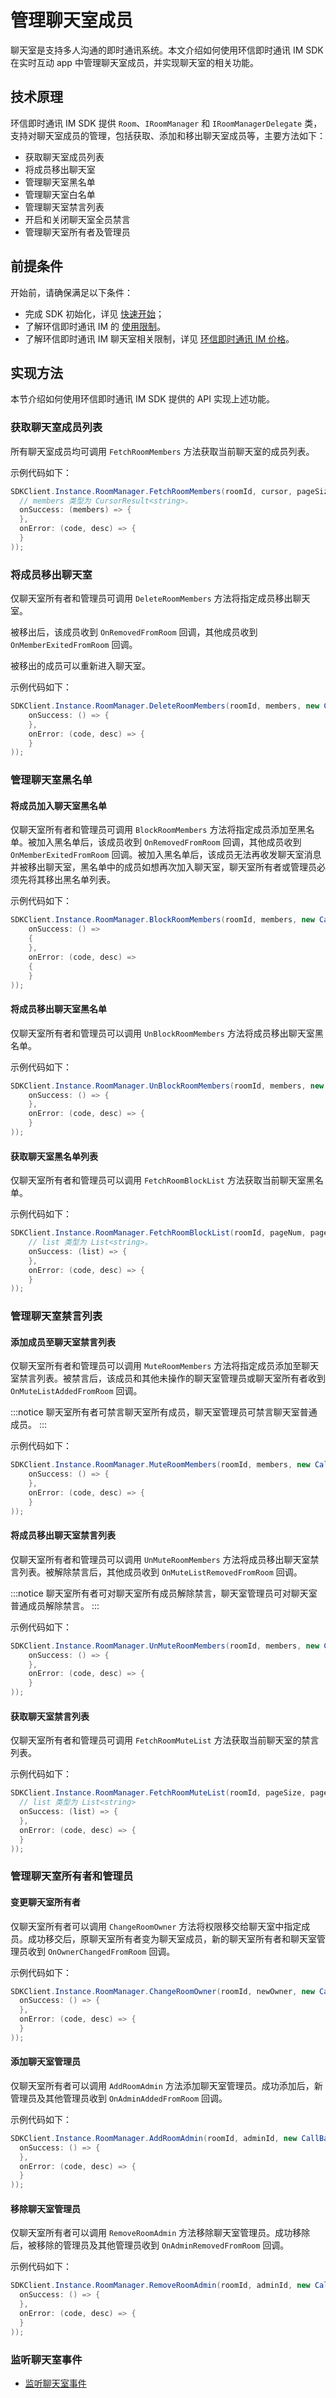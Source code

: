 # 管理聊天室成员

<Toc />

聊天室是支持多人沟通的即时通讯系统。本文介绍如何使用环信即时通讯 IM SDK 在实时互动 app 中管理聊天室成员，并实现聊天室的相关功能。

## 技术原理

环信即时通讯 IM SDK 提供 `Room`、`IRoomManager` 和 `IRoomManagerDelegate` 类，支持对聊天室成员的管理，包括获取、添加和移出聊天室成员等，主要方法如下：

- 获取聊天室成员列表
- 将成员移出聊天室
- 管理聊天室黑名单
- 管理聊天室白名单
- 管理聊天室禁言列表
- 开启和关闭聊天室全员禁言
- 管理聊天室所有者及管理员

## 前提条件

开始前，请确保满足以下条件：

- 完成 SDK 初始化，详见 [快速开始](quickstart.html)；
- 了解环信即时通讯 IM 的 [使用限制](/product/limitation.html)。
- 了解环信即时通讯 IM 聊天室相关限制，详见 [环信即时通讯 IM 价格](https://www.easemob.com/pricing/im)。

## 实现方法

本节介绍如何使用环信即时通讯 IM SDK 提供的 API 实现上述功能。

### 获取聊天室成员列表

所有聊天室成员均可调用 `FetchRoomMembers` 方法获取当前聊天室的成员列表。

示例代码如下：

```c#
SDKClient.Instance.RoomManager.FetchRoomMembers(roomId, cursor, pageSize, handle: new ValueCallBack<CursorResult<string>>(
  // members 类型为 CursorResult<string>。
  onSuccess: (members) => {
  },
  onError: (code, desc) => {
  }
));
```

### 将成员移出聊天室

仅聊天室所有者和管理员可调用 `DeleteRoomMembers` 方法将指定成员移出聊天室。

被移出后，该成员收到 `OnRemovedFromRoom` 回调，其他成员收到 `OnMemberExitedFromRoom` 回调。

被移出的成员可以重新进入聊天室。

示例代码如下：

```c#
SDKClient.Instance.RoomManager.DeleteRoomMembers(roomId, members, new CallBack(
    onSuccess: () => {
    },
    onError: (code, desc) => {
    }
));
```

### 管理聊天室黑名单

#### 将成员加入聊天室黑名单

仅聊天室所有者和管理员可调用 `BlockRoomMembers` 方法将指定成员添加至黑名单。被加入黑名单后，该成员收到 `OnRemovedFromRoom` 回调，其他成员收到 `OnMemberExitedFromRoom` 回调。被加入黑名单后，该成员无法再收发聊天室消息并被移出聊天室，黑名单中的成员如想再次加入聊天室，聊天室所有者或管理员必须先将其移出黑名单列表。

示例代码如下：

```c#
SDKClient.Instance.RoomManager.BlockRoomMembers(roomId, members, new CallBack(
    onSuccess: () =>
    {
    },
    onError: (code, desc) =>
    {
    }
));
```

#### 将成员移出聊天室黑名单

仅聊天室所有者和管理员可以调用 `UnBlockRoomMembers` 方法将成员移出聊天室黑名单。

示例代码如下：

```c#
SDKClient.Instance.RoomManager.UnBlockRoomMembers(roomId, members, new CallBack(
    onSuccess: () => {
    },
    onError: (code, desc) => {
    }
));
```

#### 获取聊天室黑名单列表

仅聊天室所有者和管理员可以调用 `FetchRoomBlockList` 方法获取当前聊天室黑名单。

示例代码如下：

```c#
SDKClient.Instance.RoomManager.FetchRoomBlockList(roomId, pageNum, pageSize, handle: new ValueCallBack<List<string>>(
    // list 类型为 List<string>。
    onSuccess: (list) => {
    },
    onError: (code, desc) => {
    }
));
```

### 管理聊天室禁言列表

#### 添加成员至聊天室禁言列表

仅聊天室所有者和管理员可以调用 `MuteRoomMembers` 方法将指定成员添加至聊天室禁言列表。被禁言后，该成员和其他未操作的聊天室管理员或聊天室所有者收到 `OnMuteListAddedFromRoom` 回调。

:::notice
聊天室所有者可禁言聊天室所有成员，聊天室管理员可禁言聊天室普通成员。
:::

示例代码如下：

```c#
SDKClient.Instance.RoomManager.MuteRoomMembers(roomId, members, new CallBack(
    onSuccess: () => {
    },
    onError: (code, desc) => {
    }
));
```

#### 将成员移出聊天室禁言列表

仅聊天室所有者和管理员可以调用 `UnMuteRoomMembers` 方法将成员移出聊天室禁言列表。被解除禁言后，其他成员收到 `OnMuteListRemovedFromRoom` 回调。

:::notice
聊天室所有者可对聊天室所有成员解除禁言，聊天室管理员可对聊天室普通成员解除禁言。
:::

示例代码如下：

```c#
SDKClient.Instance.RoomManager.UnMuteRoomMembers(roomId, members, new CallBack(
    onSuccess: () => {
    },
    onError: (code, desc) => {
    }
));
```

#### 获取聊天室禁言列表

仅聊天室所有者和管理员可调用 `FetchRoomMuteList` 方法获取当前聊天室的禁言列表。

示例代码如下：

```c#
SDKClient.Instance.RoomManager.FetchRoomMuteList(roomId, pageSize, pageNum, handle: new ValueCallBack<List<string>>(
  // list 类型为 List<string>
  onSuccess: (list) => {
  },
  onError: (code, desc) => {
  }
));
```

### 管理聊天室所有者和管理员

#### 变更聊天室所有者

仅聊天室所有者可以调用 `ChangeRoomOwner` 方法将权限移交给聊天室中指定成员。成功移交后，原聊天室所有者变为聊天室成员，新的聊天室所有者和聊天室管理员收到 `OnOwnerChangedFromRoom` 回调。

示例代码如下：

```c#
SDKClient.Instance.RoomManager.ChangeRoomOwner(roomId, newOwner, new CallBack(
  onSuccess: () => {
  },
  onError: (code, desc) => {
  }
));
```

#### 添加聊天室管理员

仅聊天室所有者可以调用 `AddRoomAdmin` 方法添加聊天室管理员。成功添加后，新管理员及其他管理员收到 `OnAdminAddedFromRoom` 回调。

示例代码如下：

```c#
SDKClient.Instance.RoomManager.AddRoomAdmin(roomId, adminId, new CallBack(
  onSuccess: () => {
  },
  onError: (code, desc) => {
  }
));
```

#### 移除聊天室管理员

仅聊天室所有者可以调用 `RemoveRoomAdmin` 方法移除聊天室管理员。成功移除后，被移除的管理员及其他管理员收到 `OnAdminRemovedFromRoom` 回调。

示例代码如下：

```c#
SDKClient.Instance.RoomManager.RemoveRoomAdmin(roomId, adminId, new CallBack(
  onSuccess: () => {
  },
  onError: (code, desc) => {
  }
));
```

### 监听聊天室事件

- [监听聊天室事件](room_manage.html#监听聊天室事件)